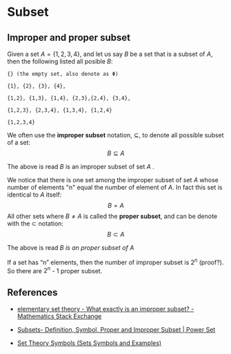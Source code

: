 # Subset



## Improper and proper subset 

Given a set $A = \lbrace 1,2,3,4 \rbrace$, and let us say $B$ be a set that is a subset of $A$, then the following listed all posible $B$: 

``` 
{} (the empty set, also denote as Φ)

{1}, {2}, {3}, {4},

{1,2}, {1,3}, {1,4}, {2,3},{2,4}, {3,4},

{1,2,3}, {2,3,4}, {1,3,4}, {1,2,4}

{1,2,3,4}
```

We often use the **improper subset** notation, $\subseteq$, to denote all possible subset of a set: 
$$
B \subseteq A
$$

The above is read $B$ is an improper subset of set $A$ . 

We notice that there is one set among the improper subset of set $A$ whose number of elements "n" equal the number of element of $A$.  In fact this set is identical to $A$ itself: 
$$
B = A
$$
All other sets where $B \neq A$ is called the **proper subset**, and can be denote with the $\subset$ notation: 
$$
B \subset A
$$


The above is read *B is an proper subset of A*				
					

If a set has “n” elements, then the number of improper subset is $2^n$ (proof?).  So there are $2^n$ - 1 proper subset. 



## References 

- [elementary set theory - What exactly is an improper subset? - Mathematics Stack Exchange](https://math.stackexchange.com/questions/2370884/what-exactly-is-an-improper-subset) 

- [Subsets- Definition, Symbol, Proper and Improper Subset | Power Set](https://byjus.com/maths/subsets/)
-  [Set Theory Symbols (Sets Symbols and Examples)](https://byjus.com/maths/set-theory-symbols/) 
